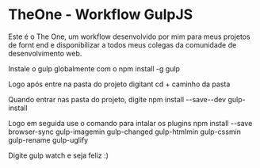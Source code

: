 # TheOne - Workflow GulpJS
Este é o The One, um workflow desenvolvido por mim para meus projetos de fornt end e disponibilizar a todos meus colegas da comunidade de desenvolvimento web.

Instale o gulp globalmente com o npm install -g gulp

Logo após entre na pasta do projeto digitant cd + caminho da pasta

Quando entrar nas pasta do projeto, digite npm install --save--dev gulp-install

Logo em seguida use o comando para intalar os plugins npm install --save browser-sync gulp-imagemin gulp-changed gulp-htmlmin gulp-cssmin gulp-rename gulp-uglify

Digite gulp watch e seja feliz :)

